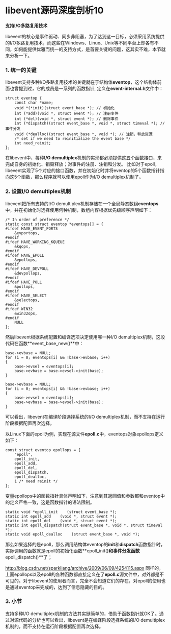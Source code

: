 # libevent源码深度剖析10

**支持I/O多路复用技术**

libevent的核心是事件驱动、同步非阻塞，为了达到这一目标，必须采用系统提供的I/O多路复用技术，而这些在Windows、Linux、Unix等不同平台上却各有不同，如何能提供优雅而统一的支持方式，是首要关键的问题，这其实不难，本节就来分析一下。

### 1. 统一的关键

libevent支持多种I/O多路复用技术的关键就在于结构体**eventop**，这个结构体前面也曾提到过，它的成员是一系列的函数指针, 定义在**event-internal.h**文件中：

```
struct eventop {
    const char *name;
    void *(*init)(struct event_base *); // 初始化
    int (*add)(void *, struct event *); // 注册事件
    int (*del)(void *, struct event *); // 删除事件
    int (*dispatch)(struct event_base *, void *, struct timeval *); // 事件分发
    void (*dealloc)(struct event_base *, void *); // 注销，释放资源
    /* set if we need to reinitialize the event base */
    int need_reinit;
};
```

 在libevent中，每种**I/O demultiplex**机制的实现都必须提供这五个函数接口，来完成自身的初始化、销毁释放；对事件的注册、注销和分发。
比如对于epoll，libevent实现了5个对应的接口函数，并在初始化时并将eventop的5个函数指针指向这5个函数，那么程序就可以使用epoll作为I/O demultiplex机制了。

### 2. 设置I/O demultiplex机制

libevent把所有支持的I/O demultiplex机制存储在一个全局静态数组**eventops**中，并在初始化时选择使用何种机制，数组内容根据优先级顺序声明如下：

```
/* In order of preference */
static const struct eventop *eventops[] = {
#ifdef HAVE_EVENT_PORTS
    &evportops,
#endif
#ifdef HAVE_WORKING_KQUEUE
    &kqops,
#endif
#ifdef HAVE_EPOLL
    &epollops,
#endif
#ifdef HAVE_DEVPOLL
    &devpollops,
#endif
#ifdef HAVE_POLL
    &pollops,
#endif
#ifdef HAVE_SELECT
    &selectops,
#endif
#ifdef WIN32
    &win32ops,
#endif
    NULL
}; 
```

然后libevent根据系统配置和编译选项决定使用哪一种I/O demultiplex机制，这段代码在函数**event_base_new()**中：

```
base->evbase = NULL;
for (i = 0; eventops[i] && !base->evbase; i++) 
{
    base->evsel = eventops[i];
    base->evbase = base->evsel->init(base);
} 

base->evbase = NULL;
for (i = 0; eventops[i] && !base->evbase; i++) 
{
    base->evsel = eventops[i];
    base->evbase = base->evsel->init(base);
} 
```

可以看出，libevent在编译阶段选择系统的I/O demultiplex机制，而不支持在运行阶段根据配置再次选择。

以Linux下面的epoll为例，实现在源文件**epoll.c**中，eventops对象epollops定义如下：

```
const struct eventop epollops = {
    "epoll",
    epoll_init,
    epoll_add,
    epoll_del,
    epoll_dispatch,
    epoll_dealloc,
    1 /* need reinit */
};
```

变量epollops中的函数指针具体声明如下，注意到其返回值和参数都和eventop中的定义严格一致，这是函数指针的语法限制。

```
static void *epoll_init    (struct event_base *);
static int epoll_add    (void *, struct event *);
static int epoll_del    (void *, struct event *);
static int epoll_dispatch(struct event_base *, void *, struct timeval *);
static void epoll_dealloc    (struct event_base *, void *);
```

那么如果选择的是epoll，那么调用结构体eventop的**init**和**dispatch**函数指针时，实际调用的函数就是epoll的初始化函数**epoll_init()**和事件分发函数**epoll_dispatch()**了；

http://blog.csdn.net/sparkliang/archive/2009/06/09/4254115.aspx 
同样的，上面epollops以及epoll的各种函数都直接定义在了**epoll.c**源文件中，对外都是不可见的。对于libevent的使用者而言，完全不会知道它们的存在，对epoll的使用也是通过eventop来完成的，达到了信息隐藏的目的。

### 3. 小节

支持多种I/O demultiplex机制的方法其实挺简单的，借助于函数指针就OK了。通过对源代码的分析也可以看出，libevent是在编译阶段选择系统的I/O demultiplex机制的，而不支持在运行阶段根据配置再次选择。

